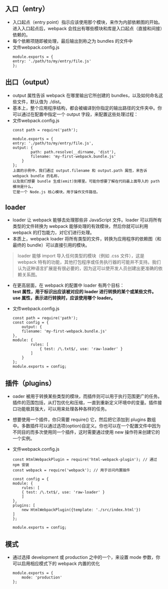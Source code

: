 ## 入口（entry）
- 入口起点（entry point）指示应该使用那个模块，来作为内部依赖图的开始。进入入口起点后，webpack 会找出有哪些模块和库是入口起点（直接和间接）依赖的。
- 每个依赖项随即被处理，最后输出到称之为 bundles 的文件中
- 文件webpack.config.js
    ```
    module.exports = {
    entry: './path/to/my/entry/file.js'
    };
    ```
## 出口（output）
- output 属性告诉 webpack 在哪里输出它所创建的 bundles，以及如何命名这些文件，默认值为 ./dist。
- 基本上，整个应用程序结构，都会被编译到你指定的输出路径的文件夹中。你可以通过在配置中指定一个 output 字段，来配置这些处理过程：
- 文件webpack.config.js
    ```
    const path = require('path');

    module.exports = {
    entry: './path/to/my/entry/file.js',
    output: {
            path: path.resolve(__dirname, 'dist'),
            filename: 'my-first-webpack.bundle.js'
        }
    };
    上面的示例中，我们通过 output.filename 和 output.path 属性，来告诉 webpack bundle 的名称，
    以及我们想要 bundle 生成(emit)到哪里。可能你想要了解在代码最上面导入的 path 模块是什么，
    它是一个 Node.js 核心模块，用于操作文件路径。
    ```     
## loader
- loader 让 webpack 能够去处理那些非 JavaScript 文件。loader 可以将所有类型的文件转换为 webpack 能够处理的有效模块，然后你就可以利用 webpack 的打包能力，对它们进行处理。
- 本质上，webpack loader 将所有类型的文件，转换为应用程序的依赖图（和最终的 bundle）可以直接引用的模块。
>loader 能够 import 导入任何类型的模块（例如 .css 文件），这是 webpack 特有的功能，其他打包程序或任务执行器的可能并不支持。我们认为这种语言扩展是有很必要的，因为这可以使开发人员创建出更准确的依赖关系图。

- 在更高层面，在 webpack 的配置中 loader 有两个目标：  
**test 属性，用于标识出应该被对应的 loader 进行转换的某个或某些文件。**  
**use 属性，表示进行转换时，应该使用哪个 loader。**

- 文件webpack.config.js
    ```
    const path = require('path');
    const config = {
        output: {
        filename: 'my-first-webpack.bundle.js'
    },
    module: {
            rules: [
                { test: /\.txt$/, use: 'raw-loader' }
            ]
        }
    };
    module.exports = config;
    ```

## 插件（plugins）
- oader 被用于转换某些类型的模块，而插件则可以用于执行范围更广的任务。插件的范围包括，从打包优化和压缩，一直到重新定义环境中的变量。插件接口功能极其强大，可以用来处理各种各样的任务。
- 想要使用一个插件，你只需要 require() 它，然后把它添加到 plugins 数组中。多数插件可以通过选项(option)自定义。你也可以在一个配置文件中因为不同目的而多次使用同一个插件，这时需要通过使用 new 操作符来创建它的一个实例。

- 文件webpack.config.js
    ```
    const HtmlWebpackPlugin = require('html-webpack-plugin'); // 通过 npm 安装
    const webpack = require('webpack'); // 用于访问内置插件

    const config = {
    module: {
        rules: [
        { test: /\.txt$/, use: 'raw-loader' }
        ]
    },
    plugins: [
        new HtmlWebpackPlugin({template: './src/index.html'})
    ]
    };

    module.exports = config;
    ```

## 模式
- 通过选择 development 或 production 之中的一个，来设置 mode 参数，你可以启用相应模式下的 webpack 内置的优化

    ```
    module.exports = {
        mode: 'production'
    };
    ```